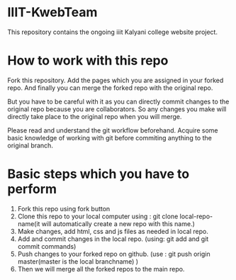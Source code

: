 # IIIT-KwebTeam
This repository contains the ongoing iiit Kalyani college website project.

# How to work with this repo
Fork this repository. Add the pages which you are assigned in your forked repo. And finally you can merge the forked repo with the original repo. 

But you have to be careful with it as you can directly commit changes to the original repo because you are collaborators. So any changes you make will directly take place to the original repo when you will merge. 

Please read and understand the git workflow beforehand. Acquire some basic knowledge of working with git before commiting anything to the original branch.

# Basic steps which you have to perform
1. Fork this repo using fork button 
2. Clone this repo to your local computer using : git clone <url> local-repo-name(it will automatically create a new repo with this name.)
3. Make changes, add html, css and js files as needed in local repo.
4. Add and commit changes in the local repo. (using: git add and git commit commands)
5. Push changes to your forked repo on github. (use :  git push origin master(master is the local branchname) )
6. Then we will merge all the forked repos to the main repo.
